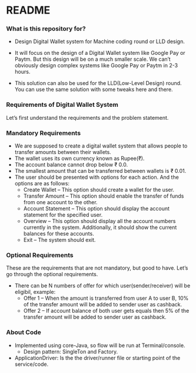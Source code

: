 # README #
### What is this repository for? ###

* Design Digital Wallet system for Machine coding round or LLD design.

* It will focus on the design of a Digital Wallet system like Google Pay or Paytm. But this design will be on a much smaller scale. We can’t obviously design complex systems like Google Pay or Paytm in 2-3 hours.

* This solution can also be used for the LLD(Low-Level Design) round. You can use the same solution with some tweaks here and there.

### Requirements of Digital Wallet System ###
Let’s first understand the requirements and the problem statement.

### Mandatory Requirements ###
* We are supposed to create a digital wallet system that allows people to transfer amounts between their wallets.
* The wallet uses its own currency known as Rupee(₹).
* The account balance cannot drop below ₹ 0.0.
* The smallest amount that can be transferred between wallets is ₹ 0.01.
* The user should be presented with options for each action. And the options are as follows:
  * Create Wallet – This option should create a wallet for the user.
  * Transfer Amount – This option should enable the transfer of funds from one account to the other.
  * Account Statement – This option should display the account statement for the specified user.
  * Overview – This option should display all the account numbers currently in the system. Additionally, it should show the current balances for these accounts.
  * Exit – The system should exit.

### Optional Requirements ###
These are the requirements that are not mandatory, but good to have. Let’s go through the optional requirements.
* There can be N numbers of offer for which user(sender/receiver) will be eligibil, example:
  * Offer 1 – When the amount is transferred from user A to user B, 10% of the transfer amount will be added to sender user as cashback.
  * Offer 2 – If account balance of both user gets equals then 5% of the transfer amount will be added to sender user as cashback.

### About Code ###
* Implemented using core-Java, so flow will be run at Terminal/console.
  * Design pattern: SingleTon and Factory.
* ApplicationDriver: Is the the driver/runner file or starting point of the service/code.
